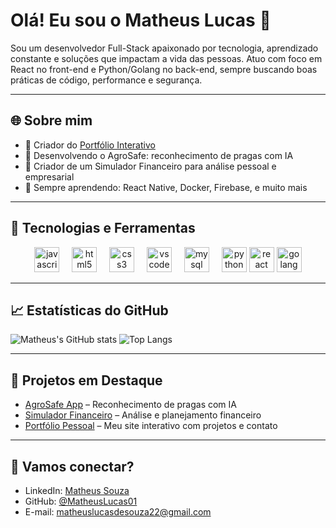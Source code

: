 # Olá! Eu sou o Matheus Lucas 🚀

Sou um desenvolvedor Full-Stack apaixonado por tecnologia, aprendizado constante e soluções que impactam a vida das pessoas. Atuo com foco em React no front-end e Python/Golang no back-end, sempre buscando boas práticas de código, performance e segurança.

---

## 🌐 Sobre mim
- 🎨 Criador do [Portfólio Interativo](https://matheuscode.com.br)
- 🚀 Desenvolvendo o AgroSafe: reconhecimento de pragas com IA
- 💸 Criador de um Simulador Financeiro para análise pessoal e empresarial
- 🚪 Sempre aprendendo: React Native, Docker, Firebase, e muito mais

---

## 🚪 Tecnologias e Ferramentas
<div align="center">
  <img src="https://skillicons.dev/icons?i=js" height="40" alt="javascript logo"  />
  <img width="12" />
  <img src="https://skillicons.dev/icons?i=html" height="40" alt="html5 logo"  />
  <img width="12" />
  <img src="https://skillicons.dev/icons?i=css" height="40" alt="css3 logo"  />
  <img width="12" />
  <img src="https://skillicons.dev/icons?i=vscode" height="40" alt="vscode logo"  />
  <img width="12" />
  <img src="https://cdn.jsdelivr.net/gh/devicons/devicon/icons/mysql/mysql-original.svg" height="40" alt="mysql logo"  />
  <img width="12" />
  <img src="https://cdn.jsdelivr.net/gh/devicons/devicon/icons/python/python-original.svg" height="40" alt="python logo"  />
  <img src="https://cdn.jsdelivr.net/gh/devicons/devicon@latest/icons/react/react-original.svg" height="40" alt="react logo" />
  <img src="https://cdn.jsdelivr.net/gh/devicons/devicon@latest/icons/go/go-original.svg" height="40" alt="golang logo" />
</div>

---

## 📈 Estatísticas do GitHub
![Matheus's GitHub stats](https://github-readme-stats.vercel.app/api?username=MatheusLucas01&show_icons=true&theme=radical)
![Top Langs](https://github-readme-stats.vercel.app/api/top-langs/?username=MatheusLucas01&layout=compact&theme=radical)

---

## 📖 Projetos em Destaque
- [AgroSafe App](https://github.com/MatheusLucas01) – Reconhecimento de pragas com IA 
- [Simulador Financeiro](https://github.com/MatheusLucas01) – Análise e planejamento financeiro
- [Portfólio Pessoal](https://matheuscode.com.br) – Meu site interativo com projetos e contato

---

## 📢 Vamos conectar?
- LinkedIn: [Matheus Souza](https://linkedin.com/in/matheussouza1s)
- GitHub: [@MatheusLucas01](https://github.com/MatheusLucas01)
- E-mail: matheuslucasdesouza22@gmail.com
